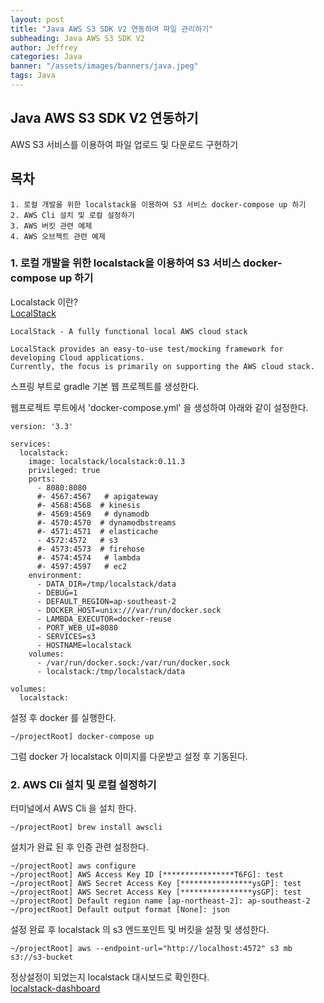 ```yaml
---
layout: post
title: "Java AWS S3 SDK V2 연동하여 파일 관리하기"
subheading: Java AWS S3 SDK V2
author: Jeffrey
categories: Java
banner: "/assets/images/banners/java.jpeg"
tags: Java
---
```


## Java AWS S3 SDK V2 연동하기 

AWS S3 서비스를 이용하여 파일 업로드 및 다운로드 구현하기  

## 목차
    1. 로컬 개발을 위한 localstack을 이용하여 S3 서비스 docker-compose up 하기
    2. AWS Cli 설치 및 로컬 설정하기
    3. AWS 버킷 관련 예제
    4. AWS 오브젝트 관련 예제

### 1. 로컬 개발을 위한 localstack을 이용하여 S3 서비스 docker-compose up 하기

Localstack 이란?  
[LocalStack](https://github.com/localstack/localstack)
```
LocalStack - A fully functional local AWS cloud stack

LocalStack provides an easy-to-use test/mocking framework for developing Cloud applications.
Currently, the focus is primarily on supporting the AWS cloud stack.
```

스프링 부트로 gradle 기본 웹 프로젝트를 생성한다.

웹프로젝트 루트에서 'docker-compose.yml' 을 생성하여 아래와 같이 설정한다.  

```
version: '3.3'

services:
  localstack:
    image: localstack/localstack:0.11.3
    privileged: true
    ports:
      - 8080:8080
      #- 4567:4567   # apigateway
      #- 4568:4568  # kinesis
      #- 4569:4569   # dynamodb
      #- 4570:4570  # dynamodbstreams
      #- 4571:4571  # elasticache
      - 4572:4572   # s3
      #- 4573:4573  # firehose
      #- 4574:4574   # lambda
      #- 4597:4597   # ec2
    environment:
      - DATA_DIR=/tmp/localstack/data
      - DEBUG=1
      - DEFAULT_REGION=ap-southeast-2
      - DOCKER_HOST=unix:///var/run/docker.sock
      - LAMBDA_EXECUTOR=docker-reuse
      - PORT_WEB_UI=8080
      - SERVICES=s3
      - HOSTNAME=localstack
    volumes:
      - /var/run/docker.sock:/var/run/docker.sock
      - localstack:/tmp/localstack/data

volumes:
  localstack:
```
 
설정 후 docker 를 실행한다.    
```
~/projectRoot] docker-compose up
```

그럼 docker 가 localstack 이미지를 다운받고 설정 후 기동된다.  


### 2. AWS Cli 설치 및 로컬 설정하기

터미널에서 AWS Cli 을 설치 한다.  
```
~/projectRoot] brew install awscli
```

설치가 완료 된 후 인증 관련 설정한다.      
```
~/projectRoot] aws configure
~/projectRoot] AWS Access Key ID [****************T6FG]: test
~/projectRoot] AWS Secret Access Key [****************ysGP]: test
~/projectRoot] AWS Secret Access Key [****************ysGP]: test
~/projectRoot] Default region name [ap-northeast-2]: ap-southeast-2
~/projectRoot] Default output format [None]: json
```

설정 완료 후 localstack 의 s3 엔드포인트 및 버킷을 설정 및 생성한다.     
```
~/projectRoot] aws --endpoint-url="http://localhost:4572" s3 mb s3://s3-bucket
```

정상설정이 되었는지 localstack 대시보드로 확인한다.  
[localstack-dashboard](http://localhost:8080/#!/infra)
